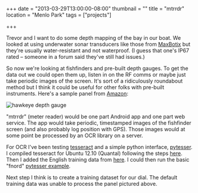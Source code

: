 +++
date = "2013-03-29T13:00:00-08:00"
thumbnail = ""
title = "mtrrdr"
location = "Menlo Park"
tags = ["projects"]

+++

Trevor and I want to do some depth mapping of the bay in our boat.
We looked at using underwater sonar transducers
like those from [MaxBotix](http://www.maxbotix.com/Ultrasonic_Sensors/Outdoor_Sensors.htm)
but they're usually water-resistant and not waterproof.
(I guess that one's IP67 rated &ndash; someone in a forum said they've still had issues.)

So now we're looking at fishfinders and pre-built depth gauges.
To get the data out we could open them up, listen in on the RF comms
or maybe just take periodic images of the screen.
It's sort of a ridiculously roundabout method
but I think it could be useful for other folks with pre-built instruments.
Here's a sample panel from [Amazon](http://www.amazon.com/Norcross-Hawkeye-D10D-Depth-Sounder/dp/B000JEOEE0/ref=pd_cp_e_0):

![hawkeye depth gauge](https://ecx.images-amazon.com/images/I/41M0UPcMW2L._SX300_.jpg
"the hawkeye depth gauge")

"mtrrdr" (meter reader) would be one part Android app and one part web service.
The app would take periodic, timestamped images of the fishfinder screen
(and also probably log position with GPS).
Those images would at some point be processed by an OCR library on a server.

For OCR I've been testing [tesseract](https://code.google.com/p/tesseract-ocr/wiki/ReadMe)
and a simple python interface, [pytesser](https://code.google.com/p/pytesser/).
I compiled tesseract for Ubuntu 12.10 (Quantal)
following the steps [here](https://code.google.com/p/tesseract-ocr/wiki/Compiling).
Then I added the English training data 
from [here](https://code.google.com/p/tesseract-ocr/wiki/TrainingTesseract3).
I could then run the basic "fnord"
[pytesser example](https://code.google.com/p/pytesser/).

Next step I think is to create a training dataset for our dial.
The default training data was unable to process the panel pictured above.
